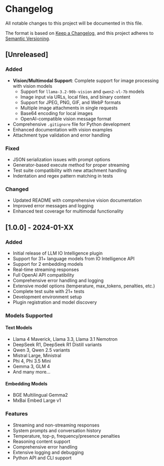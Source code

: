 # Changelog

All notable changes to this project will be documented in this file.

The format is based on [Keep a Changelog](https://keepachangelog.com/en/1.0.0/),
and this project adheres to [Semantic Versioning](https://semver.org/spec/v2.0.0.html).

## [Unreleased]

### Added
- **Vision/Multimodal Support**: Complete support for image processing with vision models
  - Support for `llama-3.2-90b-vision` and `qwen2-vl-7b` models
  - Image input via URLs, local files, and binary content
  - Support for JPEG, PNG, GIF, and WebP formats
  - Multiple image attachments in single requests
  - Base64 encoding for local images
  - OpenAI-compatible vision message format
- Comprehensive `.gitignore` file for Python development
- Enhanced documentation with vision examples
- Attachment type validation and error handling

### Fixed
- JSON serialization issues with prompt options
- Generator-based execute method for proper streaming
- Test suite compatibility with new attachment handling
- Indentation and regex pattern matching in tests

### Changed
- Updated README with comprehensive vision documentation
- Improved error messages and logging
- Enhanced test coverage for multimodal functionality

## [1.0.0] - 2024-01-XX

### Added
- Initial release of LLM IO Intelligence plugin
- Support for 31+ language models from IO Intelligence API
- Support for 2 embedding models
- Real-time streaming responses
- Full OpenAI API compatibility
- Comprehensive error handling and logging
- Extensive model options (temperature, max_tokens, penalties, etc.)
- Complete test suite with 21+ tests
- Development environment setup
- Plugin registration and model discovery

### Models Supported
#### Text Models
- Llama 4 Maverick, Llama 3.3, Llama 3.1 Nemotron
- DeepSeek R1, DeepSeek R1 Distill variants
- Qwen 3, Qwen 2.5 variants
- Mistral Large, Ministral
- Phi 4, Phi 3.5 Mini
- Gemma 3, GLM 4
- And many more...

#### Embedding Models
- BGE Multilingual Gemma2
- MxBai Embed Large v1

### Features
- Streaming and non-streaming responses
- System prompts and conversation history
- Temperature, top-p, frequency/presence penalties
- Reasoning content support
- Comprehensive error handling
- Extensive logging and debugging
- Python API and CLI support 